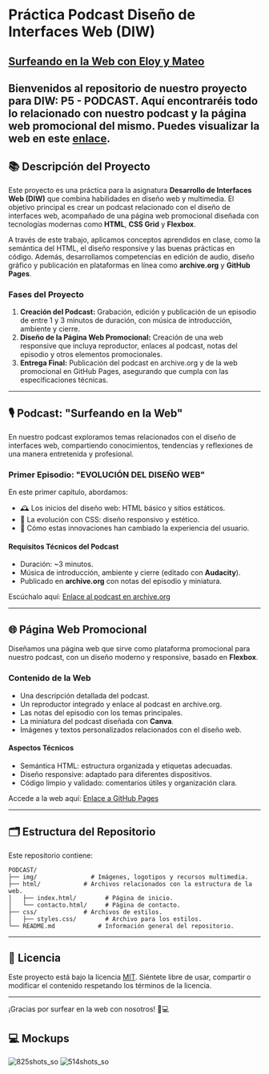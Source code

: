 #  Práctica Podcast Diseño de Interfaces Web (DIW)

## <a href="https://e7oy.github.io/Podcast/html/index.html">Surfeando en la Web con Eloy y Mateo</a>

Bienvenidos al repositorio de nuestro proyecto para **DIW: P5 - PODCAST**. Aquí encontraréis todo lo relacionado con nuestro podcast y la página web promocional del mismo.
Puedes visualizar la web en este <a href="https://e7oy.github.io/Podcast/html/index.html">enlace</a>.
---

## 📚 Descripción del Proyecto

Este proyecto es una práctica para la asignatura **Desarrollo de Interfaces Web (DIW)** que combina habilidades en diseño web y multimedia. El objetivo principal es crear un podcast relacionado con el diseño de interfaces web, acompañado de una página web promocional diseñada con tecnologías modernas como **HTML**, **CSS Grid** y **Flexbox**. 

A través de este trabajo, aplicamos conceptos aprendidos en clase, como la semántica del HTML, el diseño responsive y las buenas prácticas en código. Además, desarrollamos competencias en edición de audio, diseño gráfico y publicación en plataformas en línea como **archive.org** y **GitHub Pages**.

### Fases del Proyecto
1. **Creación del Podcast:** Grabación, edición y publicación de un episodio de entre 1 y 3 minutos de duración, con música de introducción, ambiente y cierre.
2. **Diseño de la Página Web Promocional:** Creación de una web responsive que incluya reproductor, enlaces al podcast, notas del episodio y otros elementos promocionales.
3. **Entrega Final:** Publicación del podcast en archive.org y de la web promocional en GitHub Pages, asegurando que cumpla con las especificaciones técnicas.

---

## 🎙️ Podcast: "Surfeando en la Web"

En nuestro podcast exploramos temas relacionados con el diseño de interfaces web, compartiendo conocimientos, tendencias y reflexiones de una manera entretenida y profesional. 

### Primer Episodio: "EVOLUCIÓN DEL DISEÑO WEB"

En este primer capítulo, abordamos:
- 🕰️ Los inicios del diseño web: HTML básico y sitios estáticos.
- 🎨 La evolución con CSS: diseño responsivo y estético.
- 🤔 Cómo estas innovaciones han cambiado la experiencia del usuario.

#### Requisitos Técnicos del Podcast
- Duración: ~3 minutos.
- Música de introducción, ambiente y cierre (editado con **Audacity**).
- Publicado en **archive.org** con notas del episodio y miniatura.

Escúchalo aquí: [Enlace al podcast en archive.org](#)

---

## 🌐 Página Web Promocional

Diseñamos una página web que sirve como plataforma promocional para nuestro podcast, con un diseño moderno y responsive, basado en **Flexbox**. 

### Contenido de la Web
- Una descripción detallada del podcast.
- Un reproductor integrado y enlace al podcast en archive.org.
- Las notas del episodio con los temas principales.
- La miniatura del podcast diseñada con **Canva**.
- Imágenes y textos personalizados relacionados con el diseño web.

#### Aspectos Técnicos
- Semántica HTML: estructura organizada y etiquetas adecuadas.
- Diseño responsive: adaptado para diferentes dispositivos.
- Código limpio y validado: comentarios útiles y organización clara.

Accede a la web aquí: [Enlace a GitHub Pages](#)

---

## 🗂️ Estructura del Repositorio

Este repositorio contiene:

```
PODCAST/
├── img/               # Imágenes, logotipos y recursos multimedia.
├── html/            # Archivos relacionados con la estructura de la web.
│   ├── index.html/        # Página de inicio.
│   └── contacto.html/     # Página de contacto.
├── css/             # Archivos de estilos.
│   ├── styles.css/        # Archivo para los estilos.
└── README.md            # Información general del repositorio.
```

---

## 📄 Licencia

Este proyecto está bajo la licencia [MIT](LICENSE). Siéntete libre de usar, compartir o modificar el contenido respetando los términos de la licencia.

---

¡Gracias por surfear en la web con nosotros! 🌊💻

##  💻 Mockups

![825shots_so](https://github.com/user-attachments/assets/aa644d78-a4df-410e-8666-bdeb199f7f7a)
![514shots_so](https://github.com/user-attachments/assets/bb3ad80d-d4c8-4f1e-bc60-df4035b6c877)
